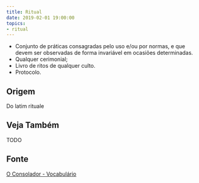 ```yaml
---
title: Ritual
date: 2019-02-01 19:00:00
topics:
- ritual
---
```


* Conjunto de práticas consagradas pelo uso e/ou por normas, e que devem ser
  observadas de forma invariável em ocasiões determinadas. 
* Qualquer cerimonial;
* Livro de ritos de qualquer culto.  
* Protocolo.

## Origem
Do latim rituale

## Veja Também
TODO

## Fonte
[O Consolador - Vocabulário](http://www.oconsolador.com.br/linkfixo/vocabulario/principal.html)
